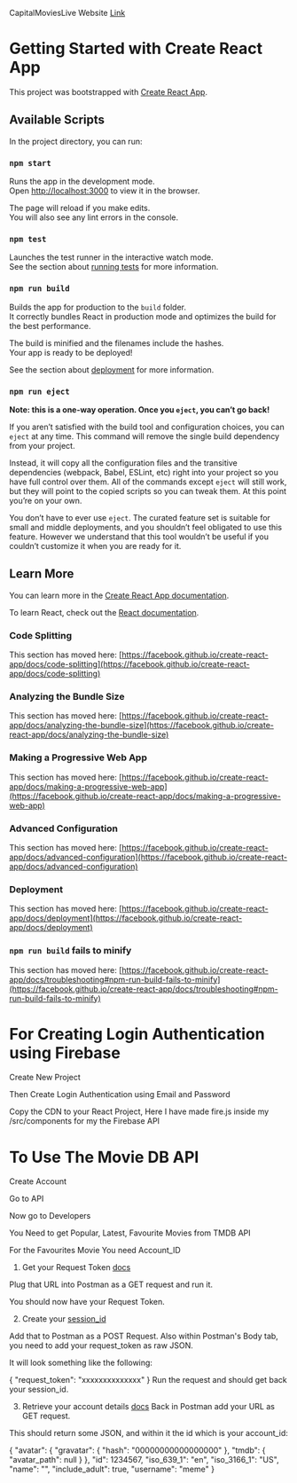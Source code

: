 CapitalMoviesLive Website [Link](https://capital-movies.netlify.app/)

# Getting Started with Create React App

This project was bootstrapped with [Create React App](https://github.com/facebook/create-react-app).

## Available Scripts

In the project directory, you can run:

### `npm start`

Runs the app in the development mode.\
Open [http://localhost:3000](http://localhost:3000) to view it in the browser.

The page will reload if you make edits.\
You will also see any lint errors in the console.

### `npm test`

Launches the test runner in the interactive watch mode.\
See the section about [running tests](https://facebook.github.io/create-react-app/docs/running-tests) for more information.

### `npm run build`

Builds the app for production to the `build` folder.\
It correctly bundles React in production mode and optimizes the build for the best performance.

The build is minified and the filenames include the hashes.\
Your app is ready to be deployed!

See the section about [deployment](https://facebook.github.io/create-react-app/docs/deployment) for more information.

### `npm run eject`

**Note: this is a one-way operation. Once you `eject`, you can’t go back!**

If you aren’t satisfied with the build tool and configuration choices, you can `eject` at any time. This command will remove the single build dependency from your project.

Instead, it will copy all the configuration files and the transitive dependencies (webpack, Babel, ESLint, etc) right into your project so you have full control over them. All of the commands except `eject` will still work, but they will point to the copied scripts so you can tweak them. At this point you’re on your own.

You don’t have to ever use `eject`. The curated feature set is suitable for small and middle deployments, and you shouldn’t feel obligated to use this feature. However we understand that this tool wouldn’t be useful if you couldn’t customize it when you are ready for it.

## Learn More

You can learn more in the [Create React App documentation](https://facebook.github.io/create-react-app/docs/getting-started).

To learn React, check out the [React documentation](https://reactjs.org/).

### Code Splitting

This section has moved here: [https://facebook.github.io/create-react-app/docs/code-splitting](https://facebook.github.io/create-react-app/docs/code-splitting)

### Analyzing the Bundle Size

This section has moved here: [https://facebook.github.io/create-react-app/docs/analyzing-the-bundle-size](https://facebook.github.io/create-react-app/docs/analyzing-the-bundle-size)

### Making a Progressive Web App

This section has moved here: [https://facebook.github.io/create-react-app/docs/making-a-progressive-web-app](https://facebook.github.io/create-react-app/docs/making-a-progressive-web-app)

### Advanced Configuration

This section has moved here: [https://facebook.github.io/create-react-app/docs/advanced-configuration](https://facebook.github.io/create-react-app/docs/advanced-configuration)

### Deployment

This section has moved here: [https://facebook.github.io/create-react-app/docs/deployment](https://facebook.github.io/create-react-app/docs/deployment)

### `npm run build` fails to minify

This section has moved here: [https://facebook.github.io/create-react-app/docs/troubleshooting#npm-run-build-fails-to-minify](https://facebook.github.io/create-react-app/docs/troubleshooting#npm-run-build-fails-to-minify)

# For Creating Login Authentication using Firebase

Create New Project

Then Create Login Authentication using Email and Password

Copy the CDN to your React Project, Here I have made fire.js inside my /src/components for my the Firebase API

# To Use The Movie DB API

Create Account

Go to API

Now go to Developers

You Need to get Popular, Latest, Favourite Movies from TMDB API

For the Favourites Movie You need Account_ID

1. Get your Request Token [docs](https://api.themoviedb.org/3/authentication/token/new?api_key=blahblahblah)

Plug that URL into Postman as a GET request and run it.

You should now have your Request Token.

2. Create your [session_id](https://api.themoviedb.org/3/authentication/session/new?api_key=blahblahblah)

Add that to Postman as a POST Request. Also within Postman's Body tab, you need to add your request_token as raw JSON.

It will look something like the following:

{
  "request_token": "xxxxxxxxxxxxxx"
}
Run the request and should get back your session_id.

3. Retrieve your account details [docs](https://api.themoviedb.org/3/account?api_key=blahblahblah&session_id=xxxxxxxxxxx)
Back in Postman add your URL as GET request.


This should return some JSON, and within it the id which is your account_id:

{
    "avatar": {
        "gravatar": {
            "hash": "00000000000000000"
        },
        "tmdb": {
            "avatar_path": null
        }
    },
    "id": 1234567,
    "iso_639_1": "en",
    "iso_3166_1": "US",
    "name": "",
    "include_adult": true,
    "username": "meme"
}
